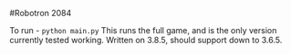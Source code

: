#Robotron 2084

To run - `python main.py`
This runs the full game, and is the only version currently tested working. Written on 3.8.5, should support down to 3.6.5.